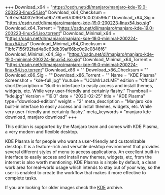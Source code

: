 +++
Download_x64 = "https://osdn.net/dl/manjaro/manjaro-kde-19.0-200223-linux54.iso"
Download_x64_Checksum = "c67ea94032ef6eba9b779be67d06671c0d2d596d"
Download_x64_Sig = "https://osdn.net/dl/manjaro/manjaro-kde-19.0-200223-linux54.iso.sig"
Download_x64_Torrent = "https://osdn.net/dl/manjaro/manjaro-kde-19.0-200223-linux54.iso.torrent"
Download_Minimal_x64 = "https://osdn.net/dl/manjaro/manjaro-kde-19.0-minimal-200224-linux54.iso"
Download_Minimal_x64_Checksum = "1bfc7156f92fad4a6c63db39af66bc0d9c0846f6"
Download_Minimal_x64_Sig = "https://osdn.net/dl/manjaro/manjaro-kde-19.0-minimal-200224-linux54.iso.sig"
Download_Minimal_x64_Torrent = "https://osdn.net/dl/manjaro/manjaro-kde-19.0-minimal-200224-linux54.iso.torrent"
Download_x86 = ""
Download_x86_Checksum = ""
Download_x86_Sig = ""
Download_x86_Torrent = ""
Name = "KDE Plasma"
Screenshot = "kde-full.jpg"
Youtube = "UCbMrLazLME"
edition = "Official"
shortDescription = "Built-in interface to easily access and install themes, widgets, etc. While very user-friendly and certainly flashy."
Thumbnail = "kde.jpg"
Version = "19.0"
date = "2020-02-25"
title = "KDE Plasma"
type="download-edition"
weight = "2"
meta_description = "Manjaro kde built-in interface to easily access and install themes, widgets, etc. While very user-friendly and certainly flashy."
meta_keywords = "manjaro kde download, manjaro download"
+++

This edition is supported by the Manjaro team and comes with KDE Plasma, a very modern and flexible desktop.

KDE Plasma is for people who want a user-friendly and customizable desktop. It is a feature-rich and versatile desktop environment that provides several different styles of menu to access applications. An excellent built-in interface to easily access and install new themes, widgets, etc, from the internet is also worth mentioning. KDE Plasma is simple by default, a clean work area for real-world usage which intends to stay out of your way, so the user is enabled to create the workflow that makes it more effective to complete tasks.

If you are looking for older images check the [KDE](https://osdn.net/projects/manjaro-archive/storage/kde/) archive.
